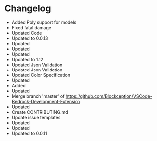 # Changelog 
- Added Poly support for models
- Fixed fatal damage
- Updated Code
- Updated to 0.0.13
- Updated
- Updated
- Updated
- Updated to 1.12
- Updated Json Validation
- Updated Json Validation
- Updated Color Specification
- Updated
- Added
- Updated
- Merge branch 'master' of https://github.com/Blockception/VSCode-Bedrock-Development-Extension
- Updated
- Create CONTRIBUTING.md
- Update issue templates
- Updated
- Updated
- Updated to 0.0.11